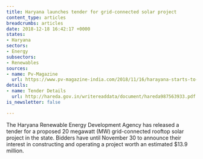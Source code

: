 ```yaml
---
title: Haryana launches tender for grid-connected solar project
content_type: articles
breadcrumbs: articles
date: 2018-12-18 16:42:17 +0000
states:
- Haryana
sectors:
- Energy
subsectors:
- Renewables
sources:
- name: Pv-Magazine
  url: https://www.pv-magazine-india.com/2018/11/16/harayana-starts-to-make-headway-with-another-20-mw-of-rooftops/
details:
- name: Tender Details
  url: http://hareda.gov.in/writereaddata/document/hareda987563933.pdf
is_newsletter: false

---
```

The Haryana Renewable Energy Development Agency has released a tender for a proposed 20 megawatt (MW) grid-connected rooftop solar project in the state. Bidders have until November 30 to announce their interest in constructing and operating a project worth an estimated $13.9 million.   
